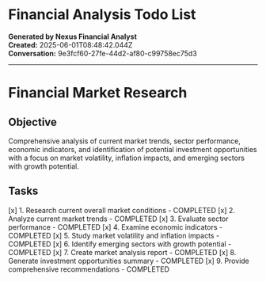 # Financial Analysis Todo List

**Generated by Nexus Financial Analyst**  
**Created:** 2025-06-01T08:48:42.044Z  
**Conversation:** 9e3fcf60-27fe-44d2-af80-c99758ec75d3

---

# Financial Market Research

## Objective
Comprehensive analysis of current market trends, sector performance, economic indicators, and identification of potential investment opportunities with a focus on market volatility, inflation impacts, and emerging sectors with growth potential.

## Tasks
[x] 1. Research current overall market conditions - COMPLETED
[x] 2. Analyze current market trends - COMPLETED
[x] 3. Evaluate sector performance - COMPLETED
[x] 4. Examine economic indicators - COMPLETED
[x] 5. Study market volatility and inflation impacts - COMPLETED
[x] 6. Identify emerging sectors with growth potential - COMPLETED
[x] 7. Create market analysis report - COMPLETED
[x] 8. Generate investment opportunities summary - COMPLETED
[x] 9. Provide comprehensive recommendations - COMPLETED